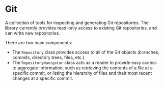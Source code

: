 # Git

A collection of tools for inspecting and generating Git repositories. The library currently provides read-only access to existing Git repositories, and can write new repositories.

There are two main components:

* The `Repository` class provides access to all of the Git objects (branches, commits, directory trees, files, etc.)
* The `RepositoryNavigator` class acts as a reader to provide easy access to aggregate information, such as retrieving the contents of a file at a specific commit, or listing the hierarchy of files and their most recent changes at a specific commit.
